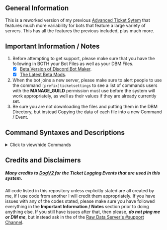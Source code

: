 ## General Information    
This is a reworked version of my previous [Advanced Ticket Sytem](https://github.com/zachdoug24/dbm-projects/tree/adv_ticket_sys) that features much more variability for bots that feature a large variety of servers. This has all the features the previous included, plus much more. 

## Important Information / Notes    

1. Before attempting to get support, please make sure that you have the following in BOTH your Bot Files as well as your DBM Files.
    - [x] [Beta Version of Discord Bot Maker](https://dbotmaker.io/forums/threads/how-to-join-the-beta-version-for-newbies-and-more.63/).
    - [x] [The Latest Beta Mods](https://github.com/Discord-Bot-Maker-Mods/DBM-Mods/tree/beta).
2. When the bot joins a new server, please make sure to alert people to use the command `[prefix]ticketsettings` to see a list of commands users with the **MANAGE_GUILD** permission must use before the system will work appropriately, as well as their values if they are already currently set.    
3. Be sure you are not downloading the files and putting them in the DBM Directory, but instead Copying the data of each file into a new Command / Event.

## Command Syntaxes and Descriptions    
<details>
  <summary>Click to view/hide Commands</summary>
  <p>
<!--  -->
    
- **Creating a New Ticket**    
  _These commands will allow you to create a new ticket, either with no reason specified or with whatever you specify._    
  `newticket`, `new`, `createticket`, `newticket <reason>`, `new <reason>`, `createticket <reason>`    
- **Closing a Ticket** (For users with full ticket permissions)    
  _These commands must be run by users who have full permissions in the specific ticket channel this command is run in and will close the ticket after 15 minutes of no activity._    
  `closeticket`, `close`, `closeticket <reason>`, `close <reason>`    
- **Forceclosing a Ticket** (For the roles specified as support and managers)    
  _These commands will instantly close the ticket channel it is used in._    
  `forcecloseticket`, `forceclose`, `fclose`, `forcecloseticket <reason>`, `forceclose <reason>`, `fclose <reason>`    
- **Adding a User to a Ticket** (Can only done by users with full ticket permissions)    
  _This command will add a user to the ticket, either with full permissions which will enable them to do what the original creator could do, or with normal permissions which will only enable viewing and speaking in the channel. By default it adds them with normal permissions._    
  `adduser <@user>`, `adduser <@user> normal`, `adduser <@user> full`
- **Elevating the Ticket to Management Only** (For the roles specified as support and managers)    
  _This command will cause users in the designated support team role to be unable to view the ticket anymore, thus making it for management only._    
  `elevateticket`, `eticket`    
- **Claiming a Ticket** (For the roles specified as support and managers)    
  _This command will 'claim' a ticket, meaning that it is notifying the user that the member who ran the command will be the one primarily helping you with your issue. This still allows users with the support and manager roles to see and assist, however._    
  `claimticket`, `cticket`    
- **Setting the Tickets Category** (Only for users with "MANAGE_GUILD" permissions)    
  _This will setup the category that tickets are sent to once created. This MUST be a category ID and it must be valid, else everything will break._    
  `setticketcategoryid <Category ID>`, `settcatid <Category ID>`    
- **Setting the Ticket Log** (Only for users with "MANAGE_GUILD" permissions)    
  _This will set the channel that ticket creations, deletions and updates will be logged to._    
  `setticketlog <#channel-name>`, `settlog <#channel-name>`    
- **Setting the Post-Ticket Log File Log** (Only for users with "MANAGE_GUILD" permissions)    
  _This sets which channel that closed ticket logs are sent to. This channel should be private, as it could contain personal information of the user. If the parameter is blank, it will disable this feature._    
  `setticketfilelog`, `settfilelog`, `setticketfilelog <#channel-name>`, `settfilelog <#channel-name>`    
- **Setting the Ticket Manager Role** (Only for users with "MANAGE_GUILD" permissions)    
  _This command sets the role that will act as a manager and oversee the support role._    
  `setticketmanager <Role Name>`, `settmanager <Role Name>`
- **Setting the Ticket Support Role** (Only for users with "MANAGE_GUILD" permissions)    
  _This command sets the role that will act as the support team and assist users within the tickets._    
  `setticketsupport <Role Name>`, `settsupport <Role Name>`    
- **Viewing Current Ticket Settings**    
  _It will show you the varying settings in the current server as well as their values._    
  `ticketsettings`, `tsettings`    
</p></details>
</p></details>

## Credits and Disclaimers
##### Many credits to [DogV2](https://github.com/DogV2/) for the Ticket Logging Events that are used in this system.    
All code listed in this repository unless explicitly stated are all created by me, if I use code from another I will credit them appropriately. If you have issues with any of the codes stated, please make sure you have followed everything in the **Important Information / Notes** section prior to doing anything else. If you still have issues after that, then please, ***do not ping me or DM me***, but instead ask in the of the [Raw Data Server's #support Channel](https://discord.gg/cW9zmCu).
